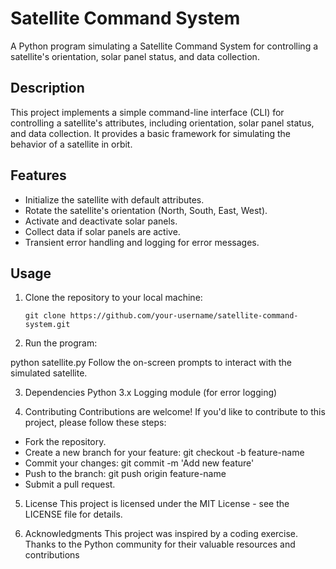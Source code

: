# Satellite Command System

A Python program simulating a Satellite Command System for controlling a satellite's orientation, solar panel status, and data collection.

## Description

This project implements a simple command-line interface (CLI) for controlling a satellite's attributes, including orientation, solar panel status, and data collection. It provides a basic framework for simulating the behavior of a satellite in orbit.

## Features

- Initialize the satellite with default attributes.
- Rotate the satellite's orientation (North, South, East, West).
- Activate and deactivate solar panels.
- Collect data if solar panels are active.
- Transient error handling and logging for error messages.

## Usage

1. Clone the repository to your local machine:

   ```shell
   git clone https://github.com/your-username/satellite-command-system.git

2. Run the program:

python satellite.py
Follow the on-screen prompts to interact with the simulated satellite.

3. Dependencies
Python 3.x
Logging module (for error logging)

4. Contributing
Contributions are welcome! If you'd like to contribute to this project, please follow these steps:

* Fork the repository.
* Create a new branch for your feature: git checkout -b feature-name
* Commit your changes: git commit -m 'Add new feature'
* Push to the branch: git push origin feature-name
* Submit a pull request.

5. License
This project is licensed under the MIT License - see the LICENSE file for details.

6. Acknowledgments
This project was inspired by a coding exercise.
Thanks to the Python community for their valuable resources and contributions
